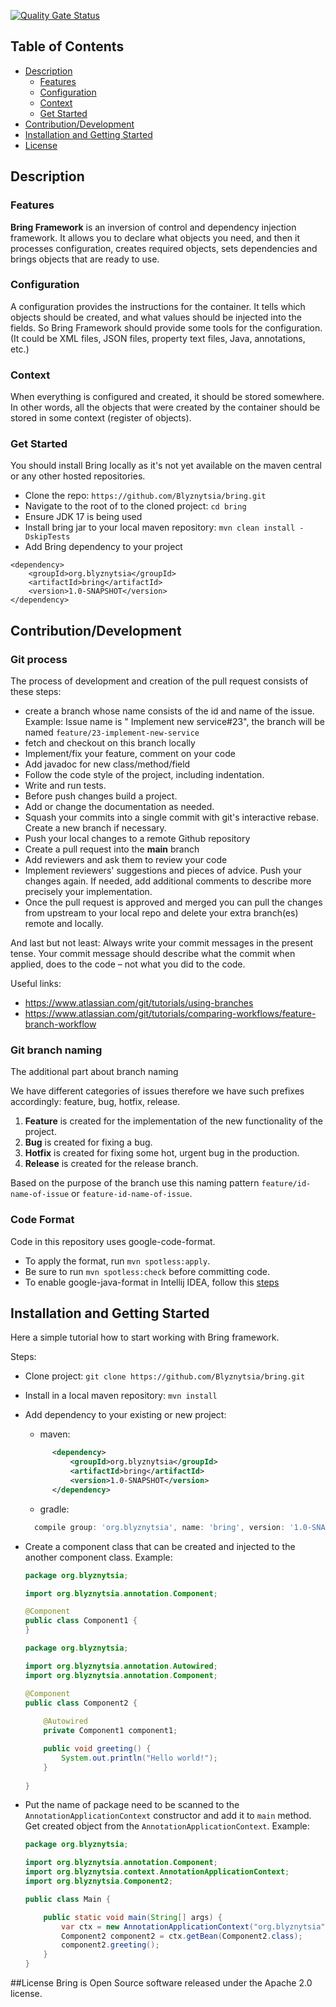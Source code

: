 [![Quality Gate Status](https://sonarcloud.io/api/project_badges/measure?project=Blyznytsia_bring&metric=alert_status)](https://sonarcloud.io/summary/new_code?id=Blyznytsia_bring)

## Table of Contents

- [Description](#description)
    - [Features](#features)
    - [Configuration](#configuration)
    - [Context](#context)
    - [Get Started](#get-started)
- [Contribution/Development](#contributiondevelopment)
- [Installation and Getting Started](#installation-and-getting-started)
- [License](#license)

## Description

### Features

**Bring Framework** is an inversion of control and dependency injection framework. It allows you to
declare what objects
you need, and then it processes configuration, creates required objects, sets dependencies and
brings objects that are
ready to use.

### Configuration

A configuration provides the instructions for the container. It tells which objects should be
created, and what values
should be injected into the fields. So Bring Framework should provide some tools for the
configuration. (It could be XML
files, JSON files, property text files, Java, annotations, etc.)

### Context

When everything is configured and created, it should be stored somewhere. In other words, all the
objects that were
created by the container should be stored in some context (register of objects).

### Get Started

You should install Bring locally as it's not yet available on the maven central or any other hosted
repositories.

- Clone the repo: ```https://github.com/Blyznytsia/bring.git```
- Navigate to the root of to the cloned project: ```cd bring```
- Ensure JDK 17 is being used
- Install bring jar to your local maven repository: ```mvn clean install -DskipTests```
- Add Bring dependency to your project

```
<dependency>
    <groupId>org.blyznytsia</groupId>
    <artifactId>bring</artifactId>
    <version>1.0-SNAPSHOT</version> 
</dependency>
```

## Contribution/Development

### Git process

The process of development and creation of the pull request consists of these steps:

- create a branch whose name consists of the id and name of the issue. Example: Issue name is "
  Implement new service#23",
  the branch will be named `feature/23-implement-new-service`
- fetch and checkout on this branch locally
- Implement/fix your feature, comment on your code
- Add javadoc for new class/method/field
- Follow the code style of the project, including indentation.
- Write and run tests.
- Before push changes build a project.
- Add or change the documentation as needed.
- Squash your commits into a single commit with git's interactive rebase. Create a new branch if
  necessary.
- Push your local changes to a remote Github repository
- Create a pull request into the **main** branch
- Add reviewers and ask them to review your code
- Implement reviewers' suggestions and pieces of advice. Push your changes again. If needed, add
  additional comments
  to describe more precisely your implementation.
- Once the pull request is approved and merged you can pull the changes from upstream to your local
  repo and delete your extra branch(es) remote and locally.

And last but not least: Always write your commit messages in the present tense. Your commit message
should describe what the commit when applied, does to the code – not what you did to the code.

Useful links:

- https://www.atlassian.com/git/tutorials/using-branches
- https://www.atlassian.com/git/tutorials/comparing-workflows/feature-branch-workflow

### Git branch naming

The additional part about branch naming

We have different categories of issues therefore we have such prefixes accordingly: feature, bug,
hotfix, release.

1. **Feature** is created for the implementation of the new functionality of the project.
2. **Bug** is created for fixing a bug.
3. **Hotfix** is created for fixing some hot, urgent bug in the production.
4. **Release** is created for the release branch.

Based on the purpose of the branch use this naming pattern `feature/id-name-of-issue`
or `feature-id-name-of-issue`.

### Code Format

Code in this repository uses google-code-format.

- To apply the format, run `mvn spotless:apply`.
- Be sure to run `mvn spotless:check` before committing code.
- To enable google-java-format in Intellij IDEA, follow
  this [steps](https://gerrit.cloudera.org/Documentation/dev-intellij.html#_code_style)

## Installation and Getting Started

Here a simple tutorial how to start working with Bring framework.

Steps:

- Clone project: `git clone https://github.com/Blyznytsia/bring.git`
- Install in a local maven repository: `mvn install`
- Add dependency to your existing or new project:
  - maven:
  ```xml
        <dependency>
            <groupId>org.blyznytsia</groupId>
            <artifactId>bring</artifactId>
            <version>1.0-SNAPSHOT</version>
        </dependency>
  ```
  - gradle:
  ```groovy
    compile group: 'org.blyznytsia', name: 'bring', version: '1.0-SNAPSHOT'
    ```

- Create a component class that can be created and injected to the another component class. Example:
    ```java
    package org.blyznytsia;
    
    import org.blyznytsia.annotation.Component;
    
    @Component
    public class Component1 {
    }
    ```
    ```java
    package org.blyznytsia;
  
    import org.blyznytsia.annotation.Autowired;
    import org.blyznytsia.annotation.Component;
    
    @Component
    public class Component2 {
        
        @Autowired
        private Component1 component1;
  
        public void greeting() {
            System.out.println("Hello world!");
        } 
        
    }
  ```

- Put the name of package need to be scanned to the `AnnotationApplicationContext` constructor and
  add it to `main` method.
  Get created object from the `AnnotationApplicationContext`. Example:
    ```java
    package org.blyznytsia;
    
    import org.blyznytsia.annotation.Component;
    import org.blyznytsia.context.AnnotationApplicationContext;
    import org.blyznytsia.Component2;

    public class Main {
    
        public static void main(String[] args) {
            var ctx = new AnnotationApplicationContext("org.blyznytsia");
            Component2 component2 = ctx.getBean(Component2.class);
            component2.greeting();
        }
    }
    ```

##License
Bring is Open Source software released under the Apache 2.0 license.
